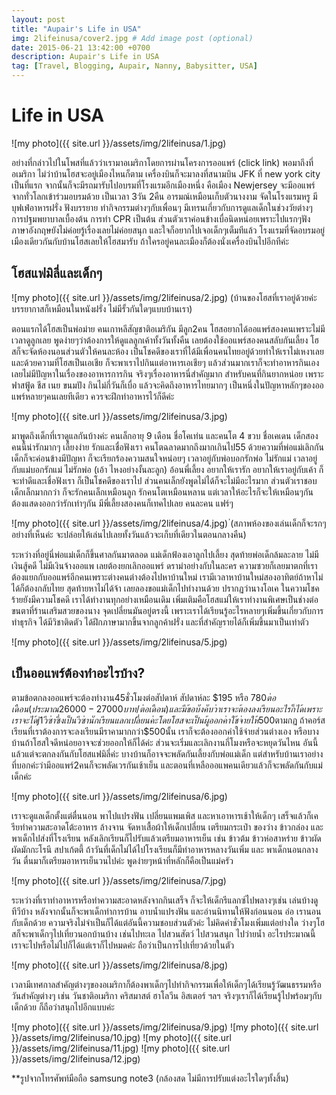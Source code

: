 ```yaml
---
layout: post
title: "Aupair's Life in USA"
img: 2lifeinusa/cover2.jpg # Add image post (optional)
date: 2015-06-21 13:42:00 +0700
description: Aupair's Life in USA
tag: [Travel, Blogging, Aupair, Nanny, ฺBabysitter, USA]
---
```


# Life in USA  

![my photo]({{ site.url }}/assets/img/2lifeinusa/1.jpg)

อย่างที่กล่าวไปในโพสที่แล้วว่าเรามาอเมริกาโดยการผ่านโครงการออแพร์ (click link) พอมาถึงที่อเมริกา ไม่ว่าบ้านโฮสจะอยู่เมืองไหนก็ตาม เครื่องบินก็จะมาลงที่สนามบิน JFK ที่ new york city เป็นที่แรก จากนั้นก็จะมีรถมารับไปอบรมที่โรงแรมอีกเมืองหนึ่ง คือเมือง Newjersey จะมีออแพร์จากทั่วโลกเข้าร่วมอบรมด้วย เป็นเวลา 3วัน 2คืน อารมณ์เหมือนเก็บตัวนางงาม จัดในโรงแรมหรู มีบุฟเฟ่อาหารฝรั่ง ฟังบรรยาย ทำกิจกรรมต่างๆกับเพื่อนๆ มีเทรนเกี่ยวกับการดูแลเด็กในช่วงวัยต่างๆ การปฐมพยาบาลเบื้องต้น การทำ CPR เป็นต้น ส่วนตัวเราค่อนข้างเบื่อนิดหน่อยเพราะไปแรกๆฟังภาษาอังกฤษยังไม่ค่อยรู้เรื่องเลยไม่ค่อยสนุก และใจก็อยากไปเจอเด็กๆเต็มทีแล้ว โรงแรมที่จัดอบรมอยู่เมืองเดียวกันกับบ้านโฮสเลยให้โฮสมารับ ถ้าใครอยู่คนละเมืองก็ต้องนั่งเครื่องบินไปอีกทีค่ะ


## โฮสแฟมิลี่และเด็กๆ

![my photo]({{ site.url }}/assets/img/2lifeinusa/2.jpg)
(บ้านของโฮสที่เราอยู่ด้วยค่ะ บรรยากาสก็เหมือนในหนังฝรั่ง ไม่มีรั้วกันใดๆแบบบ้านเรา)

ตอนแรกได้โฮสเป็นพ่อม่าย คนเกาหลีสัญชาติอเมริกัน มีลูก2คน โฮสอยากได้ออแพร์สองคนเพราะไม่มีเวลาดูลูกเลย พูดง่ายๆว่าต้องการให้ดูแลลูกเค้าทั้งวันทั้งคืน เลยต้องใช้ออแพร์สองคนสลับกันเลี้ยง โฮสก็จะจัดห้องนอนส่วนตัวให้คนละห้อง เป็นโชคดีของเราที่ได้มีเพื่อนคนไทยอยู่ด้วยทำให้เราไม่เหงาเลย และด้วยความที่โฮสเป็นเอเชีย ก็จะพาเราไปกินแต่อาหารเอเชียๆ แล้วส่วนมากเราก็จะทำอาหารกินเอง เลยไม่มีปัญหาในเรื่องของอาหารการกิน จริงๆเรื่องอาหารนี่สำคัญมาก สำหรับคนที่กินยากหน่อย เพราะฟาสฟู้ด ชีส เนย ขนมปัง กินไม่กี่วันก็เบื่อ แล้วจะคิดถึงอาหารไทยมากๆ เป็นหนึ่งในปัญหาหลักๆของออแพร์หลายๆคนเลยทีเดียว ควรจะฝึกทำอาหารไว้ก็ดีค่ะ

![my photo]({{ site.url }}/assets/img/2lifeinusa/3.jpg)

มาพูดถึงเด็กที่เราดูแลกันบ้างค่ะ คนเล็กอายุ 9 เดือน ชื่อโคเท่น และคนโต 4 ขวบ ชื่อเคเดน เด็กสองคนนี้น่ารักมากๆ เลี้ยงง่าย รักและเชื่อฟังเรา คนโตฉลาดมากถึงมากเกินไป55 ด้วยความที่พ่อแม่เลิกกัน เด็กก็จะค่อนข้างมีปัญหา ก็จะเรียกร้องความสนใจหน่อยๆ เวลาอยู่กับพ่อบอกรักพ่อ ไม่รักแม่ เวลาอยู่กับแม่บอกรักแม่ ไม่รักพ่อ (เอ้า ไหงอย่างงั้นละลูก) อ้อนพี่เลี้ยง อยากให้เรารัก อยากให้เราอยู่กับเค้า ก็จะทำดีและเชื่อฟังเรา ก็เป็นโชคดีของเราไป ส่วนคนเล็กยังพูดไม่ได้ก็จะไม่มีอะไรมาก ส่วนตัวเราชอบเด็กเล็กมากกว่า ก็จะรักคนเล็กเหมือนลูก รักคนโตเหมือนหลาน แต่เวลาให้อะไรก็จะให้เหมือนๆกัน ต้องแสดงออกว่ารักเท่าๆกัน มีพี่เลี้ยงสองคนก็เทคไปเลย คนละคน แฟร์ๆ

![my photo]({{ site.url }}/assets/img/2lifeinusa/4.jpg)
่(สภาพห้องของเล่นเด็กก็จะรกๆอย่างที่เห็นค่ะ จะปล่อยให้เล่นไปเลยทั้งวันแล้วจะเก็บที่เดียวในตอนกลางคืน)

ระหว่างที่อยู่นี่พ่อแม่เด็กก็ขึ้นศาลกันมาตลอด แม่เด็กฟ้องเอาลูกไปเลี้ยง สุดท้ายพ่อเด็กล้มละลาย ไม่มีเงินสู้คดี ไม่มีเงินจ้างออแพ เลยต้องยกเลิกออแพร์ ดราม่าอย่างกับในละคร ความซวยก็เลยมาตกที่เรา ต้องแยกกับออแพร์อีกคนเพราะต่างคนต่างต้องไปหาบ้านใหม่ เรามีเวลาหาบ้านใหม่สองอาทิตย์ถ้าหาไม่ได้ก็ต้องกลับไทย สุดท้ายหาไม่ได้จ้า เลยลองขอแม่เด็กไปทำงานด้วย ปรากฏว่านางโอเค ในความโชคร้ายยังมีความโชคดี เราได้ทำงานทุกอย่างเหมือนเดิม เพิ่มเติมคือโฮสแม่ให้เราทำงานพิเศษเป็นช่างต่อขนตาที่ร้านเสริมสวยของนาง จุดเปลี่ยนมันอยู่ตรงนี้ เพราะเราได้เรียนรู้อะไรหลายๆเพิ่มขึ้นเกี่ยวกับการทำธุรกิจ ได้มีวิชาติดตัว ได้ฝึกภาษามากขึ้นจากลูกค้าฝรั่ง และที่สำคัญรายได้ก็เพิ่มขึ้นมาเป็นเท่าตัว

![my photo]({{ site.url }}/assets/img/2lifeinusa/5.jpg)

## เป็นออแพร์ต้องทำอะไรบ้าง?
ตามข้อตกลงออแพร์จะต้องทำงาน45ชั่วโมงต่อสัปดาห์ สัปดาห์ละ $195 หรือ $780 ต่อเดือน (ประมาณ 26000-27000 บาท/ต่อเดือน) และมีข้อบังคับว่าเราจะต้องลงเรียนอะไรก็ได้ เพราะเราจะได้j1วีซ่า ซึ่งเป็นวีซ่านักเรียนแลกเปลี่ยนค่ะ โดยโฮสจะเป็นผู้ออกค่าใช้จ่ายให้$500ตามกฏ ถ้าคอร์สเรียนที่เราต้องการจะลงเรียนมีราคามากกว่า$500นั้น เราก็จะต้องออกค่าใช้จ่ายส่วนต่างเอง หรือบางบ้านถ้าโฮสใจดีหน่อยอาจจะช่วยออกให้ก็ได้ค่ะ ส่วนจะเริ่มและเลิกงานกี่โมงหรือจะหยุดวันไหน อันนี้แล้วแต่จะตกลงกันกับโฮสแฟมิลี่ค่ะ บางบ้านก็อาจจะพลัดกันเลี้ยงกับพ่อแม่เด็ก แต่สำหรับบ้านเราอย่างที่บอกค่ะว่ามีออแพร์2คนก็จะพลัดเวรกันเช้าเย็น และตอนที่เหลือออแพคนเดียวแล้วก็จะพลัดกันกับแม่เด็กค่ะ

![my photo]({{ site.url }}/assets/img/2lifeinusa/6.jpg)

เราจะดูแลเด็กตั้งแต่ตื่นนอน พาไปแปรงฟัน เปลี่ยนแพมเพิส และหาเอาหารเช้าให้เด็กๆ เสร็จแล้วก็เครียทำความสะอาดโต้ะอาหาร ล้างจาน จัดหาเสื้อผ้าให้เด็กเปลี่ยน เตรียมกระเป๋า ของว่าง ข้าวกล่อง และพาเด็กไปส่งที่โรงเรียน หลังเลิกเรียนก็ไปรับแล้วเตรียมอาหารเย็น เช่น ข้าวต้ม ข้าวห่อสาหร่าย ข้าวผัด ผัดมักกะโรนี สปาเก้ตตี้ ถ้าวันที่เด็กไม่ได้ไปโรงเรียนก็มีทำอาหารหลางวันเพิ่ม และ พาเด็กนอนกลางวัน ตื่นมาก็เตรียมอาหารเย็นวนไปค่ะ พูดง่ายๆหน้าที่หลักก็คือเป็นแม่ครัว

![my photo]({{ site.url }}/assets/img/2lifeinusa/7.jpg)

ระหว่างที่เราทำอาหารหรือทำความสะอาดหลังจากกินเสร็จ ก็จะให้เด็กรีแลกซ์ไปพลางๆเช่น เล่นบ้างดูทีวีบ้าง หลังจากนั้นก็จะพาเด็กทำการบ้าน อาบน้ำแปรงฟัน และอ่านนิทานให้ฟังก่อนนอน อ่อ เรานอนกับเด็กด้วย ความจริงไม่จำเป็นก็ได้แต่อันนี้ความชอบส่วนตัวค่ะ ไม่คิดค่าชั่วโมงเพิ่มแต่อย่างใด ว่างๆโฮสก็จะพาเด็กๆไปเที่ยวนอกบ้านบ้าง เช่นไปทะเล ไปสวนสัตว์ ไปสวนสนุก ไปว่ายน้ำ อะไรประมาณนี้ เราจะไปหรือไม่ไปก็ได้แต่เราก็ไปหมดค่ะ ถือว่าเป็นการไปเที่ยวด้วยในตัว

![my photo]({{ site.url }}/assets/img/2lifeinusa/8.jpg)

เวลามีเทศกาลสำคัญต่างๆของอเมริกาก็ต้องพาเด็กๆไปทำกิจกรรมเพื่อให้เด็กๆได้เรียนรู้วัฒนธรรมหรือวันสำคัญต่างๆ เช่น วันชาติอเมริกา คริสมาสต์ ฮาโลวีน อิสเตอร์ ฯลฯ จริงๆเราก็ได้เรียนรู้ไปพร้อมๆกับเด็กด้วย ก็ถือว่าสนุกไปอีกแบบค่ะ  

![my photo]({{ site.url }}/assets/img/2lifeinusa/9.jpg)
![my photo]({{ site.url }}/assets/img/2lifeinusa/10.jpg)
![my photo]({{ site.url }}/assets/img/2lifeinusa/11.jpg)
![my photo]({{ site.url }}/assets/img/2lifeinusa/12.jpg)

**รูปจากโทรศัพท์มือถือ samsung note3  (กล้องสด ไม่มีการปรับแต่งอะไรใดๆทั้งสิ้น)

